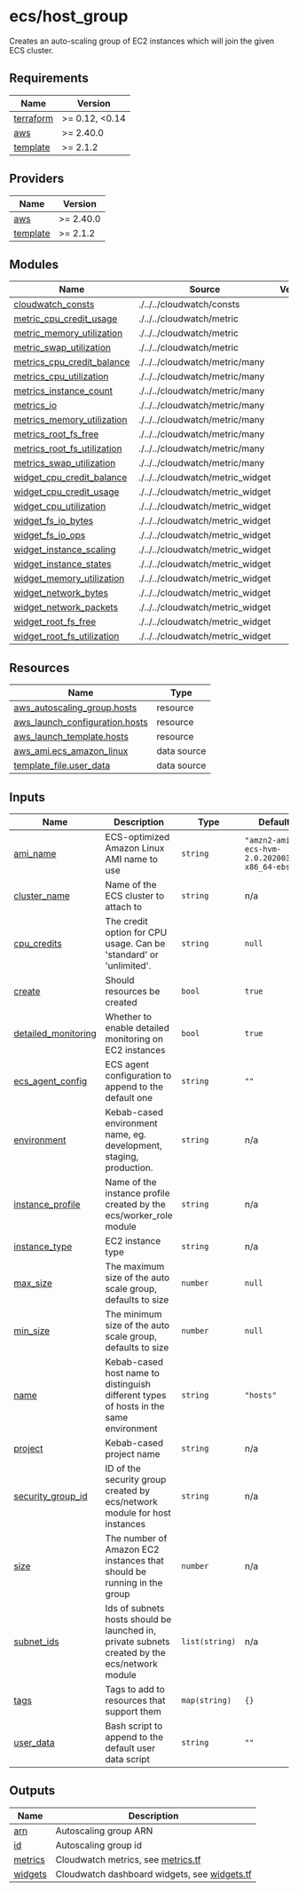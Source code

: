 # ecs/host_group

Creates an auto-scaling group of EC2 instances which will join the given ECS cluster.

<!-- BEGIN_TF_DOCS -->
## Requirements

| Name | Version |
|------|---------|
| <a name="requirement_terraform"></a> [terraform](#requirement\_terraform) | >= 0.12, <0.14 |
| <a name="requirement_aws"></a> [aws](#requirement\_aws) | >= 2.40.0 |
| <a name="requirement_template"></a> [template](#requirement\_template) | >= 2.1.2 |

## Providers

| Name | Version |
|------|---------|
| <a name="provider_aws"></a> [aws](#provider\_aws) | >= 2.40.0 |
| <a name="provider_template"></a> [template](#provider\_template) | >= 2.1.2 |

## Modules

| Name | Source | Version |
|------|--------|---------|
| <a name="module_cloudwatch_consts"></a> [cloudwatch\_consts](#module\_cloudwatch\_consts) | ./../../cloudwatch/consts |  |
| <a name="module_metric_cpu_credit_usage"></a> [metric\_cpu\_credit\_usage](#module\_metric\_cpu\_credit\_usage) | ./../../cloudwatch/metric |  |
| <a name="module_metric_memory_utilization"></a> [metric\_memory\_utilization](#module\_metric\_memory\_utilization) | ./../../cloudwatch/metric |  |
| <a name="module_metric_swap_utilization"></a> [metric\_swap\_utilization](#module\_metric\_swap\_utilization) | ./../../cloudwatch/metric |  |
| <a name="module_metrics_cpu_credit_balance"></a> [metrics\_cpu\_credit\_balance](#module\_metrics\_cpu\_credit\_balance) | ./../../cloudwatch/metric/many |  |
| <a name="module_metrics_cpu_utilization"></a> [metrics\_cpu\_utilization](#module\_metrics\_cpu\_utilization) | ./../../cloudwatch/metric/many |  |
| <a name="module_metrics_instance_count"></a> [metrics\_instance\_count](#module\_metrics\_instance\_count) | ./../../cloudwatch/metric/many |  |
| <a name="module_metrics_io"></a> [metrics\_io](#module\_metrics\_io) | ./../../cloudwatch/metric/many |  |
| <a name="module_metrics_memory_utilization"></a> [metrics\_memory\_utilization](#module\_metrics\_memory\_utilization) | ./../../cloudwatch/metric/many |  |
| <a name="module_metrics_root_fs_free"></a> [metrics\_root\_fs\_free](#module\_metrics\_root\_fs\_free) | ./../../cloudwatch/metric/many |  |
| <a name="module_metrics_root_fs_utilization"></a> [metrics\_root\_fs\_utilization](#module\_metrics\_root\_fs\_utilization) | ./../../cloudwatch/metric/many |  |
| <a name="module_metrics_swap_utilization"></a> [metrics\_swap\_utilization](#module\_metrics\_swap\_utilization) | ./../../cloudwatch/metric/many |  |
| <a name="module_widget_cpu_credit_balance"></a> [widget\_cpu\_credit\_balance](#module\_widget\_cpu\_credit\_balance) | ./../../cloudwatch/metric_widget |  |
| <a name="module_widget_cpu_credit_usage"></a> [widget\_cpu\_credit\_usage](#module\_widget\_cpu\_credit\_usage) | ./../../cloudwatch/metric_widget |  |
| <a name="module_widget_cpu_utilization"></a> [widget\_cpu\_utilization](#module\_widget\_cpu\_utilization) | ./../../cloudwatch/metric_widget |  |
| <a name="module_widget_fs_io_bytes"></a> [widget\_fs\_io\_bytes](#module\_widget\_fs\_io\_bytes) | ./../../cloudwatch/metric_widget |  |
| <a name="module_widget_fs_io_ops"></a> [widget\_fs\_io\_ops](#module\_widget\_fs\_io\_ops) | ./../../cloudwatch/metric_widget |  |
| <a name="module_widget_instance_scaling"></a> [widget\_instance\_scaling](#module\_widget\_instance\_scaling) | ./../../cloudwatch/metric_widget |  |
| <a name="module_widget_instance_states"></a> [widget\_instance\_states](#module\_widget\_instance\_states) | ./../../cloudwatch/metric_widget |  |
| <a name="module_widget_memory_utilization"></a> [widget\_memory\_utilization](#module\_widget\_memory\_utilization) | ./../../cloudwatch/metric_widget |  |
| <a name="module_widget_network_bytes"></a> [widget\_network\_bytes](#module\_widget\_network\_bytes) | ./../../cloudwatch/metric_widget |  |
| <a name="module_widget_network_packets"></a> [widget\_network\_packets](#module\_widget\_network\_packets) | ./../../cloudwatch/metric_widget |  |
| <a name="module_widget_root_fs_free"></a> [widget\_root\_fs\_free](#module\_widget\_root\_fs\_free) | ./../../cloudwatch/metric_widget |  |
| <a name="module_widget_root_fs_utilization"></a> [widget\_root\_fs\_utilization](#module\_widget\_root\_fs\_utilization) | ./../../cloudwatch/metric_widget |  |

## Resources

| Name | Type |
|------|------|
| [aws_autoscaling_group.hosts](https://registry.terraform.io/providers/hashicorp/aws/latest/docs/resources/autoscaling_group) | resource |
| [aws_launch_configuration.hosts](https://registry.terraform.io/providers/hashicorp/aws/latest/docs/resources/launch_configuration) | resource |
| [aws_launch_template.hosts](https://registry.terraform.io/providers/hashicorp/aws/latest/docs/resources/launch_template) | resource |
| [aws_ami.ecs_amazon_linux](https://registry.terraform.io/providers/hashicorp/aws/latest/docs/data-sources/ami) | data source |
| [template_file.user_data](https://registry.terraform.io/providers/hashicorp/template/latest/docs/data-sources/file) | data source |

## Inputs

| Name | Description | Type | Default | Required |
|------|-------------|------|---------|:--------:|
| <a name="input_ami_name"></a> [ami\_name](#input\_ami\_name) | ECS-optimized Amazon Linux AMI name to use | `string` | `"amzn2-ami-ecs-hvm-2.0.20200319-x86_64-ebs"` | no |
| <a name="input_cluster_name"></a> [cluster\_name](#input\_cluster\_name) | Name of the ECS cluster to attach to | `string` | n/a | yes |
| <a name="input_cpu_credits"></a> [cpu\_credits](#input\_cpu\_credits) | The credit option for CPU usage. Can be 'standard' or 'unlimited'. | `string` | `null` | no |
| <a name="input_create"></a> [create](#input\_create) | Should resources be created | `bool` | `true` | no |
| <a name="input_detailed_monitoring"></a> [detailed\_monitoring](#input\_detailed\_monitoring) | Whether to enable detailed monitoring on EC2 instances | `bool` | `true` | no |
| <a name="input_ecs_agent_config"></a> [ecs\_agent\_config](#input\_ecs\_agent\_config) | ECS agent configuration to append to the default one | `string` | `""` | no |
| <a name="input_environment"></a> [environment](#input\_environment) | Kebab-cased environment name, eg. development, staging, production. | `string` | n/a | yes |
| <a name="input_instance_profile"></a> [instance\_profile](#input\_instance\_profile) | Name of the instance profile created by the ecs/worker\_role module | `string` | n/a | yes |
| <a name="input_instance_type"></a> [instance\_type](#input\_instance\_type) | EC2 instance type | `string` | n/a | yes |
| <a name="input_max_size"></a> [max\_size](#input\_max\_size) | The maximum size of the auto scale group, defaults to size | `number` | `null` | no |
| <a name="input_min_size"></a> [min\_size](#input\_min\_size) | The minimum size of the auto scale group, defaults to size | `number` | `null` | no |
| <a name="input_name"></a> [name](#input\_name) | Kebab-cased host name to distinguish different types of hosts in the same environment | `string` | `"hosts"` | no |
| <a name="input_project"></a> [project](#input\_project) | Kebab-cased project name | `string` | n/a | yes |
| <a name="input_security_group_id"></a> [security\_group\_id](#input\_security\_group\_id) | ID of the security group created by ecs/network module for host instances | `string` | n/a | yes |
| <a name="input_size"></a> [size](#input\_size) | The number of Amazon EC2 instances that should be running in the group | `number` | n/a | yes |
| <a name="input_subnet_ids"></a> [subnet\_ids](#input\_subnet\_ids) | Ids of subnets hosts should be launched in, private subnets created by the ecs/network module | `list(string)` | n/a | yes |
| <a name="input_tags"></a> [tags](#input\_tags) | Tags to add to resources that support them | `map(string)` | `{}` | no |
| <a name="input_user_data"></a> [user\_data](#input\_user\_data) | Bash script to append to the default user data script | `string` | `""` | no |

## Outputs

| Name | Description |
|------|-------------|
| <a name="output_arn"></a> [arn](#output\_arn) | Autoscaling group ARN |
| <a name="output_id"></a> [id](#output\_id) | Autoscaling group id |
| <a name="output_metrics"></a> [metrics](#output\_metrics) | Cloudwatch metrics, see [metrics.tf](./metrics.tf) |
| <a name="output_widgets"></a> [widgets](#output\_widgets) | Cloudwatch dashboard widgets, see [widgets.tf](./widgets.tf) |
<!-- END_TF_DOCS -->
